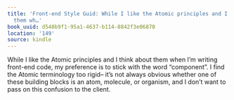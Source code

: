 ```yaml
---
title: 'Front-end Style Guid: While I like the Atomic principles and I think about
  them wh…'
book_uuid: d540b9f1-95a1-4637-b114-8842f3e06870
location: '149'
source: kindle
---
```


While I like the Atomic principles and I think about them when I’m writing front-end code, my preference is to stick with the word “component”. I find the Atomic terminology too rigid– it’s not always obvious whether one of these building blocks is an atom, molecule, or organism, and I don’t want to pass on this confusion to the client.